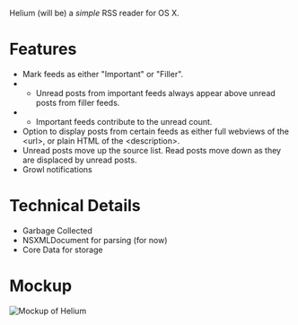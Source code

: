 Helium (will be) a _simple_ RSS reader for OS X.

# Features #

* Mark feeds as either "Important" or "Filler".
* * Unread posts from important feeds always appear above unread posts from filler feeds.
* * Important feeds contribute to the unread count.
* Option to display posts from certain feeds as either full webviews of the &lt;url>, or plain HTML of the &lt;description>.
* Unread posts move up the source list. Read posts move down as they are displaced by unread posts.
* Growl notifications

# Technical Details #

* Garbage Collected
* NSXMLDocument for parsing (for now)
* Core Data for storage

# Mockup #

![Mockup of Helium](http://fileability.net/snaps/helium_mockup.png)